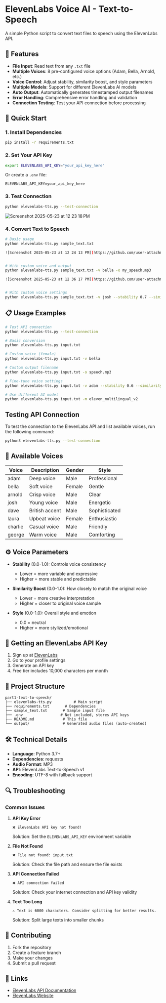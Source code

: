 # ElevenLabs Voice AI - Text-to-Speech

A simple Python script to convert text files to speech using the ElevenLabs API.

## 🎯 Features

- **File Input**: Read text from any `.txt` file
- **Multiple Voices**: 8 pre-configured voice options (Adam, Bella, Arnold, etc.)
- **Voice Control**: Adjust stability, similarity boost, and style parameters
- **Multiple Models**: Support for different ElevenLabs AI models
- **Auto Output**: Automatically generates timestamped output filenames
- **Error Handling**: Comprehensive error handling and validation
- **Connection Testing**: Test your API connection before processing

## 🚀 Quick Start

### 1. Install Dependencies
```bash
pip install -r requirements.txt
```

### 2. Set Your API Key
```bash
export ELEVENLABS_API_KEY="your_api_key_here"
```

Or create a `.env` file:
```
ELEVENLABS_API_KEY=your_api_key_here
```

### 3. Test Connection
```bash
python elevenlabs-tts.py --test-connection
```
![Screenshot 2025-05-23 at 12 23 18 PM](https://github.com/user-attachments/assets/5d356c8a-36e6-4c9d-b31a-d83c7c931158)


### 4. Convert Text to Speech
```bash
# Basic usage
python elevenlabs-tts.py sample_text.txt

![Screenshot 2025-05-23 at 12 24 13 PM](https://github.com/user-attachments/assets/a393c185-13a8-4d35-b078-9de3811e5152)


# With custom voice and output
python elevenlabs-tts.py sample_text.txt -v bella -o my_speech.mp3

![Screenshot 2025-05-23 at 12 36 17 PM](https://github.com/user-attachments/assets/84dd0e2b-64a9-4fac-893b-568fd128c0b0)


# With custom voice settings
python elevenlabs-tts.py sample_text.txt -v josh --stability 0.7 --similarity 0.8
```

## 📋 Usage Examples

```bash
# Test API connection
python elevenlabs-tts.py --test-connection

# Basic conversion
python elevenlabs-tts.py input.txt

# Custom voice (female)
python elevenlabs-tts.py input.txt -v bella

# Custom output filename
python elevenlabs-tts.py input.txt -o speech.mp3

# Fine-tune voice settings
python elevenlabs-tts.py input.txt -v adam --stability 0.6 --similarity 0.9 --style 0.2

# Use different AI model
python elevenlabs-tts.py input.txt -m eleven_multilingual_v2
```

## Testing API Connection

To test the connection to the ElevenLabs API and list available voices, run the following command:

```bash
python3 elevenlabs-tts.py --test-connection
```

## 🎤 Available Voices

| Voice   | Description     | Gender | Style        |
|---------|----------------|--------|--------------|
| adam    | Deep voice     | Male   | Professional |
| bella   | Soft voice     | Female | Gentle       |
| arnold  | Crisp voice    | Male   | Clear        |
| josh    | Young voice    | Male   | Energetic    |
| dave    | British accent | Male   | Sophisticated|
| laura   | Upbeat voice   | Female | Enthusiastic |
| charlie | Casual voice   | Male   | Friendly     |
| george  | Warm voice     | Male   | Comforting   |

## ⚙️ Voice Parameters

- **Stability** (0.0-1.0): Controls voice consistency
  - Lower = more variable and expressive
  - Higher = more stable and predictable
  
- **Similarity Boost** (0.0-1.0): How closely to match the original voice
  - Lower = more creative interpretation
  - Higher = closer to original voice sample
  
- **Style** (0.0-1.0): Overall style and emotion
  - 0.0 = neutral
  - Higher = more stylized/emotional

## 🔑 Getting an ElevenLabs API Key

1. Sign up at [ElevenLabs](https://elevenlabs.io)
2. Go to your profile settings
3. Generate an API key
4. Free tier includes 10,000 characters per month

## 📁 Project Structure

```
part1-text-to-speech/
├── elevenlabs-tts.py          # Main script
├── requirements.txt       # Dependencies
├── sample_text.txt       # Sample input file
├── .env                 # Not included, stores API keys
├── README.md             # This file
└── output/               # Generated audio files (auto-created)
```

## 🛠️ Technical Details

- **Language**: Python 3.7+
- **Dependencies**: requests
- **Audio Format**: MP3
- **API**: ElevenLabs Text-to-Speech v1
- **Encoding**: UTF-8 with fallback support

## 🔍 Troubleshooting

### Common Issues

1. **API Key Error**
   ```
   ❌ ElevenLabs API key not found!
   ```
   Solution: Set the `ELEVENLABS_API_KEY` environment variable

2. **File Not Found**
   ```
   ❌ File not found: input.txt
   ```
   Solution: Check the file path and ensure the file exists

3. **API Connection Failed**
   ```
   ❌ API connection failed
   ```
   Solution: Check your internet connection and API key validity

4. **Text Too Long**
   ```
   ⚠️ Text is 6000 characters. Consider splitting for better results.
   ```
   Solution: Split large texts into smaller chunks


## 🤝 Contributing

1. Fork the repository
2. Create a feature branch
3. Make your changes
4. Submit a pull request


## 🔗 Links

- [ElevenLabs API Documentation](https://docs.elevenlabs.io/)
- [ElevenLabs Website](https://elevenlabs.io)
